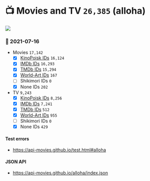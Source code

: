 # :tv: Movies and TV `26,385` (alloha)

<a href="https://API-Movies.github.io"><img src="https://API-Movies.github.io/banner.png?cache"></a>

### :date: 2021-07-16
- Movies `17,142`
  - [x] <a href="https://API-Movies.github.io/alloha/movie_kinopoisk_ids.json">KinoPoisk IDs</a> `16,124`
  - [x] <a href="https://API-Movies.github.io/alloha/movie_imdb_ids.json">IMDb IDs</a> `16,293`
  - [x] <a href="https://API-Movies.github.io/alloha/movie_tmdb_ids.json">TMDb IDs</a> `15,294`
  - [x] <a href="https://API-Movies.github.io/alloha/movie_world_art_ids.json">World-Art IDs</a> `167`
  - [ ] Shikimori IDs `0`
  - [x] None IDs `202`
- TV `9,243`
  - [x] <a href="https://API-Movies.github.io/alloha/tv_kinopoisk_ids.json">KinoPoisk IDs</a> `8,256`
  - [x] <a href="https://API-Movies.github.io/alloha/tv_imdb_ids.json">IMDb IDs</a> `7,241`
  - [x] <a href="https://API-Movies.github.io/alloha/tv_tmdb_ids.json">TMDb IDs</a> `512`
  - [x] <a href="https://API-Movies.github.io/alloha/tv_world_art_ids.json">World-Art IDs</a> `955`
  - [ ] Shikimori IDs `0`
  - [x] None IDs `429`
#### Test errors
- <a href='https://api-movies.github.io/test.html#alloha'>https://api-movies.github.io/test.html#alloha</a>
#### JSON API
- <a href='https://api-movies.github.io/alloha/index.json'>https://api-movies.github.io/alloha/index.json</a>
